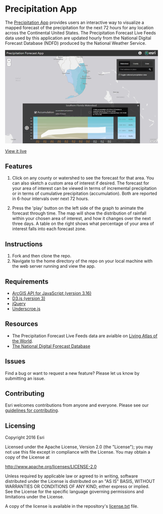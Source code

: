 # Precipitation App

The [Precipitation App](https://livingatlasdev.arcgis.com/precipitation/) provides users an interactive way to visualize a mapped forecast of the precipitation for the next 72 hours for any location across the Continental United States. The Precipitation Forecast Live Feeds data used by this application are updated hourly from the National Digital Forecast Database (NDFD) produced by the National Weather Service. 

![App](precip-app-screenshot.png)

[View it live](https://livingatlas.arcgis.com/precipitation/)

## Features
1. Click on any county or watershed to see the forecast for that area. You can also sketch a custom area of interest if desired. The forecast for your area of interest can be viewed in terms of incremental precipitation or in terms of cumulative precipitation (accumulation). Both are reported in 6-hour intervals over next 72 hours. 

2. Press the 'play' button on the left side of the graph to animate the forecast through time. The map will show the distribution of rainfall within your chosen area of interest, and how it changes over the next three days. A table on the right shows what percentage of your area of interest falls into each forecast zone.


## Instructions

1. Fork and then clone the repo. 
2. Navigate to the home directory of the repo on your local machine with the web server running and view the app.

## Requirements

- [ArcGIS API for JavaScript (version 3.16)](https://developers.arcgis.com/javascript/index.html)
- [D3.js (version 3)](https://d3js.org/)
- [jQuery](http://jquery.com/)
- [Underscroe.js](http://underscorejs.org/)

## Resources
* The Precipitation Forecast Live Feeds data are avialble on [Living Atlas of the World](https://livingatlas.arcgis.com/en/#s=0&q=Precipitation%20Forecast).
* [The National Digital Forecast Database](https://www.weather.gov/mdl/ndfd_home)

## Issues

Find a bug or want to request a new feature?  Please let us know by submitting an issue.

## Contributing

Esri welcomes contributions from anyone and everyone. Please see our [guidelines for contributing](https://github.com/esri/contributing).

## Licensing
Copyright 2016 Esri

Licensed under the Apache License, Version 2.0 (the "License");
you may not use this file except in compliance with the License.
You may obtain a copy of the License at

   http://www.apache.org/licenses/LICENSE-2.0

Unless required by applicable law or agreed to in writing, software
distributed under the License is distributed on an "AS IS" BASIS,
WITHOUT WARRANTIES OR CONDITIONS OF ANY KIND, either express or implied.
See the License for the specific language governing permissions and
limitations under the License.

A copy of the license is available in the repository's [license.txt](license.txt) file.
